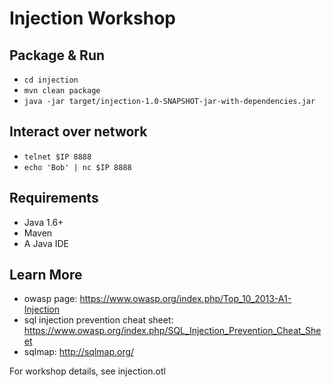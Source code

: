 # Injection Workshop

## Package & Run
* ```cd injection```
* ```mvn clean package```
* ```java -jar target/injection-1.0-SNAPSHOT-jar-with-dependencies.jar```

## Interact over network
* ```telnet $IP 8888```
* ```echo 'Bob' | nc $IP 8888```

## Requirements
* Java 1.6+
* Maven
* A Java IDE

## Learn More
* owasp page: https://www.owasp.org/index.php/Top_10_2013-A1-Injection
* sql injection prevention cheat sheet: https://www.owasp.org/index.php/SQL_Injection_Prevention_Cheat_Sheet
* sqlmap: http://sqlmap.org/

For workshop details, see injection.otl